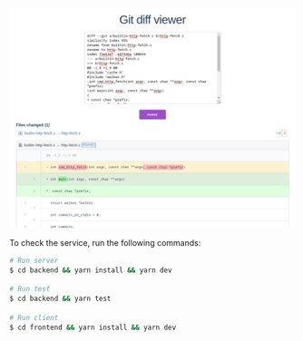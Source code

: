![Screenshot](images/demo.png)

To check the service, run the following commands:
```bash
# Run server
$ cd backend && yarn install && yarn dev

# Run test
$ cd backend && yarn test

# Run client
$ cd frontend && yarn install && yarn dev
```